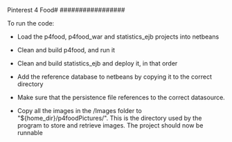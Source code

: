 Pinterest 4 Food#
#################

To run the code:
 - Load the p4food, p4food_war and statistics_ejb projects into netbeans
 - Clean and build p4food, and run it
 - Clean and build statistics_ejb and deploy it, in that order
	
- Add the reference database to netbeans by copying it to the correct directory
- Make sure that the persistence file references to the correct datasource.

- Copy all the images in the /Images folder to "${home_dir}/p4foodPictures/". This is the directory used by the program to store and retrieve images.
The project should now be runnable